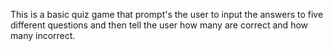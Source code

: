 This is a basic quiz game that prompt's the user to input the answers to five different questions and then tell the user how many are correct and how many incorrect.
